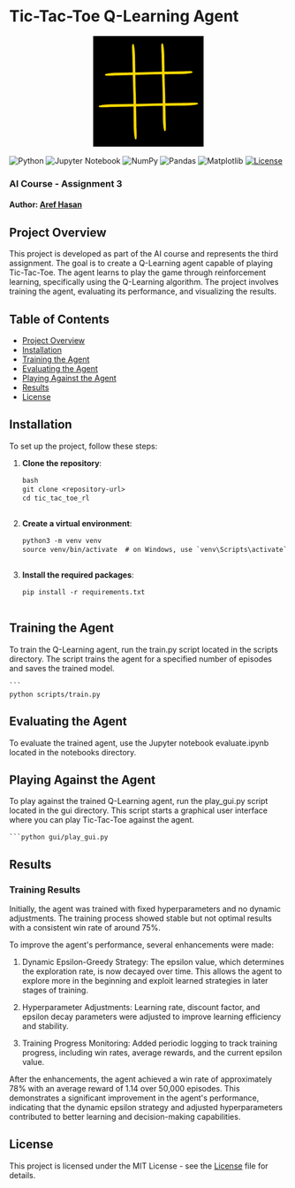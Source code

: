 # Tic-Tac-Toe Q-Learning Agent

<p align="center">
  <img src="tic_tac_toe.gif" alt="Tic-Tac-Toe Demo">
</p>

![Python](https://img.shields.io/badge/python-3670A0?style=for-the-badge&logo=python&logoColor=ffdd54)
![Jupyter Notebook](https://img.shields.io/badge/jupyter-%23FA0F00.svg?style=for-the-badge&logo=jupyter&logoColor=white)
![NumPy](https://img.shields.io/badge/numpy-%23013243.svg?style=for-the-badge&logo=numpy&logoColor=white)
![Pandas](https://img.shields.io/badge/pandas-%23150458.svg?style=for-the-badge&logo=pandas&logoColor=white)
![Matplotlib](https://img.shields.io/badge/Matplotlib-%23ffffff.svg?style=for-the-badge&logo=Matplotlib&logoColor=black)
[![License](https://img.shields.io/badge/license-MIT-blue.svg)](LICENSE) 

### AI Course - Assignment 3

#### Author: [Aref Hasan](https://github.com/aref-hasan) 

## Project Overview

This project is developed as part of the AI course and represents the third assignment. The goal is to create a Q-Learning agent capable of playing Tic-Tac-Toe. The agent learns to play the game through reinforcement learning, specifically using the Q-Learning algorithm. The project involves training the agent, evaluating its performance, and visualizing the results.

## Table of Contents

- [Project Overview](#project-overview)
- [Installation](#installation)
- [Training the Agent](#training-the-agent)
- [Evaluating the Agent](#evaluating-the-agent)
- [Playing Against the Agent](#playing-against-the-agent)
- [Results](#results)
- [License](#license)


## Installation


To set up the project, follow these steps:

1. **Clone the repository**:
   ```
   bash
   git clone <repository-url>
   cd tic_tac_toe_rl


2. **Create a virtual environment**:
    ```
    python3 -m venv venv
    source venv/bin/activate  # on Windows, use `venv\Scripts\activate`


3. **Install the required packages**:
   ```
   pip install -r requirements.txt
    
## Training the Agent
To train the Q-Learning agent, run the train.py script located in the scripts directory. The script trains the agent for a specified number of episodes and saves the trained model.
    
    ```
    python scripts/train.py


## Evaluating the Agent
To evaluate the trained agent, use the Jupyter notebook evaluate.ipynb located in the notebooks directory. 


## Playing Against the Agent
To play against the trained Q-Learning agent, run the play_gui.py script located in the gui directory. This script starts a graphical user interface where you can play Tic-Tac-Toe against the agent.
    
    ```python gui/play_gui.py





## Results


### Training Results
Initially, the agent was trained with fixed hyperparameters and no dynamic adjustments. The training process showed stable but not optimal results with a consistent win rate of around 75%.

To improve the agent's performance, several enhancements were made:

1. Dynamic Epsilon-Greedy Strategy: The epsilon value, which determines the exploration rate, is now decayed over time. This allows the agent to explore more in the beginning and exploit learned strategies in later stages of training.

2. Hyperparameter Adjustments: Learning rate, discount factor, and epsilon decay parameters were adjusted to improve learning efficiency and stability.

3. Training Progress Monitoring: Added periodic logging to track training progress, including win rates, average rewards, and the current epsilon value.


After the enhancements, the agent achieved a win rate of approximately 78% with an average reward of 1.14 over 50,000 episodes. This demonstrates a significant improvement in the agent's performance, indicating that the dynamic epsilon strategy and adjusted hyperparameters contributed to better learning and decision-making capabilities.

## License
This project is licensed under the MIT License - see the [License](LICENSE) file for details.

